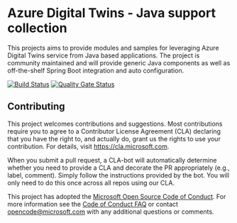 # Azure Digital Twins - Java support collection

This projects aims to provide modules and samples for leveraging Azure Digital Twins service from Java based applications. The project is community maintained and will provide generic Java components as well as off-the-shelf Spring Boot integration and auto configuration.

[![Build Status](https://kaiatms.visualstudio.com/Twins-Event-Ingress/_apis/build/status/Twins%20Event%20Ingress-CI?branchName=master)](https://kaiatms.visualstudio.com/Twins-Event-Ingress/_build/latest?definitionId=16&branchName=master) [![Quality Gate Status](https://sonarcloud.io/api/project_badges/measure?project=com.microsoft.twins%3Aazure-digital-twins-java&metric=alert_status)](https://sonarcloud.io/dashboard?id=com.microsoft.twins%3Aazure-digital-twins-java)

## Contributing

This project welcomes contributions and suggestions. Most contributions require you to agree to a
Contributor License Agreement (CLA) declaring that you have the right to, and actually do, grant us
the rights to use your contribution. For details, visit https://cla.microsoft.com.

When you submit a pull request, a CLA-bot will automatically determine whether you need to provide
a CLA and decorate the PR appropriately (e.g., label, comment). Simply follow the instructions
provided by the bot. You will only need to do this once across all repos using our CLA.

This project has adopted the [Microsoft Open Source Code of Conduct](https://opensource.microsoft.com/codeofconduct/).
For more information see the [Code of Conduct FAQ](https://opensource.microsoft.com/codeofconduct/faq/) or
contact [opencode@microsoft.com](mailto:opencode@microsoft.com) with any additional questions or comments.
